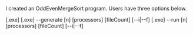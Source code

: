 I created an OddEvenMergeSort program.
Users have three options below.

[.exe] <inputfile>
[.exe] --generate [n] [processors] [fileCount] [--i|--f]
[.exe] --run [n] [processors] [fileCount] [--i|--f]
